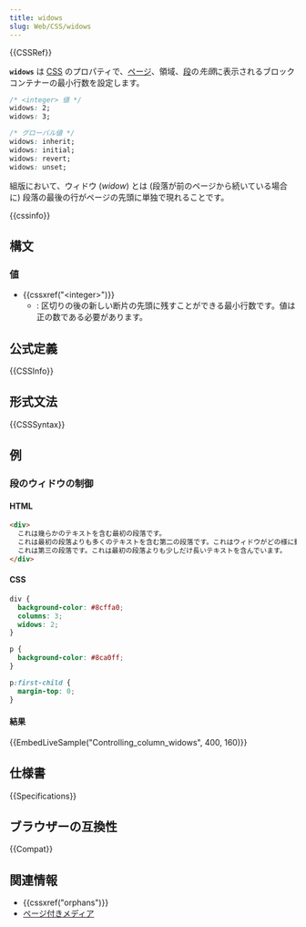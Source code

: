 ```yaml
---
title: widows
slug: Web/CSS/widows
---
```


{{CSSRef}}

**`widows`** は [CSS](/ja/docs/Web/CSS) のプロパティで、[ページ](/ja/docs/Web/CSS/Paged_Media)、領域、[段](/ja/docs/Web/CSS/CSS_Columns)の*先頭*に表示されるブロックコンテナーの最小行数を設定します。</p>

```css
/* <integer> 値 */
widows: 2;
widows: 3;

/* グローバル値 */
widows: inherit;
widows: initial;
widows: revert;
widows: unset;
```

組版において、ウィドウ (_widow_) とは (段落が前のページから続いている場合に) 段落の最後の行がページの先頭に単独で現れることです。

{{cssinfo}}

## 構文

### 値

- {{cssxref("&lt;integer&gt;")}}
  - : 区切りの後の新しい断片の先頭に残すことができる最小行数です。値は正の数である必要があります。

## 公式定義

{{CSSInfo}}

## 形式文法

{{CSSSyntax}}

## 例

<h3 id="Controlling_column_widows">段のウィドウの制御</h3>

#### HTML

```html
<div>
  これは幾らかのテキストを含む最初の段落です。
  これは最初の段落よりも多くのテキストを含む第二の段落です。これはウィドウがどの様に動作するのかを示すために用います。
  これは第三の段落です。これは最初の段落よりも少しだけ長いテキストを含んでいます。
</div>
```

#### CSS

```css
div {
  background-color: #8cffa0;
  columns: 3;
  widows: 2;
}

p {
  background-color: #8ca0ff;
}

p:first-child {
  margin-top: 0;
}
```

#### 結果

{{EmbedLiveSample("Controlling_column_widows", 400, 160)}}

## 仕様書

{{Specifications}}

## ブラウザーの互換性

{{Compat}}

## 関連情報

- {{cssxref("orphans")}}
- [ページ付きメディア](/ja/docs/Web/CSS/Paged_Media)
